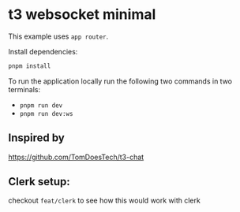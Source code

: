 # t3 websocket minimal

This example uses `app router`.

Install dependencies:
```bash
pnpm install
```

To run the application locally run the following two commands in two terminals:
- `pnpm run dev`
- `pnpm run dev:ws`

## Inspired by

https://github.com/TomDoesTech/t3-chat


## Clerk setup:

checkout `feat/clerk` to see how this would work with clerk

